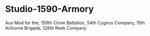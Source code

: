 # Studio-1590-Armory
Aux Mod for the; 159th Clone Battalion, 54th Cygnus Company, 15th Airborne Brigade, 126th Reek Company
